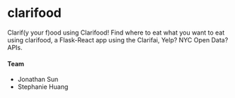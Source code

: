 # clarifood
Clarif(y your f)ood using Clarifood! Find where to eat what you want to eat using clarifood, a Flask-React app using the Clarifai, Yelp? NYC Open Data? APIs.

#### Team
 - Jonathan Sun
 - Stephanie Huang